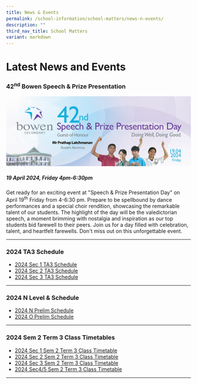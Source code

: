 ```yaml
---
title: News & Events
permalink: /school-information/school-matters/news-n-events/
description: ""
third_nav_title: School Matters
variant: markdown
---
```

# Latest News and Events

### 42<sup>nd</sup> Bowen Speech &amp; Prize Presentation
![](/images/School%20Events/2024/42_Speech_Day_Banner_2.png)
##### **19 April 2024, Friday 4pm-6:30pm**

Get ready for an exciting event at "Speech &amp; Prize Presentation Day" on April 19<sup>th</sup> Friday from 4-6:30 pm. Prepare to be spellbound by dance performances and a special choir rendition, showcasing the remarkable talent of our students. The highlight of the day will be the valedictorian speech, a moment brimming with nostalgia and inspiration as our top students bid farewell to their peers. Join us for a day filled with celebration, talent, and heartfelt farewells. Don't miss out on this unforgettable event.
<hr>



### 2024 TA3 Schedule
* [2024 Sec 1 TA3 Schedule](/files/Examination%20Timetables/2024%20Exam%20Timetables/Term%20Assessments/2024_Sec_1_TA3_Timetable_18_July_2024.pdf)
* [2024 Sec 2 TA3 Schedule](/files/Examination%20Timetables/2024%20Exam%20Timetables/Term%20Assessments/2024_Sec_2_TA3_Timetable16_July_2024.pdf)
* [2024 Sec 3 TA3 Schedule](/files/Examination%20Timetables/2024%20Exam%20Timetables/Term%20Assessments/2024_Sec_3_TA3_Timetable_18_July_2024.pdf)

<hr>


### 2024 N Level &amp;  Schedule

* [2024 N Prelim Schedule](/files/Examination%20Timetables/2024%20Exam%20Timetables/PRELIMS/2024_N_Prelims_Timetable.pdf)
* [2024 O Prelim Schedule](/files/Examination%20Timetables/2024%20Exam%20Timetables/PRELIMS/2024_O_Prelims_Timetable_19_July_2024.pdf)


<hr>

### 2024 Sem 2 Term 3 Class Timetables
* [2024 Sec 1 Sem 2 Term 3 Class Timetable](/school-information/level-matters/secondary-1/class-timetables/) 
* [2024 Sec 2 Sem 2 Term 3 Class Timetable](/school-information/level-matters/secondary-2/class-timetables/) 
* [2024 Sec 3 Sem 2 Term 3 Class Timetable](/school-information/level-matters/secondary-3/class-timetables/)
* [2024 Sec4/5 Sem 2 Term 3 Class Timetable](/school-information/level-matters/secondary-4-5/class-timetables/) 
<hr>